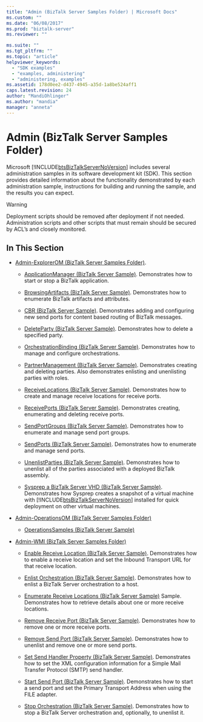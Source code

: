 ```yaml
---
title: "Admin (BizTalk Server Samples Folder) | Microsoft Docs"
ms.custom: ""
ms.date: "06/08/2017"
ms.prod: "biztalk-server"
ms.reviewer: ""

ms.suite: ""
ms.tgt_pltfrm: ""
ms.topic: "article"
helpviewer_keywords: 
  - "SDK examples"
  - "examples, administering"
  - "administering, examples"
ms.assetid: 178d0ee2-d437-4945-a35d-1a8be524aff1
caps.latest.revision: 24
author: "MandiOhlinger"
ms.author: "mandia"
manager: "anneta"
---
```

# Admin (BizTalk Server Samples Folder)
Microsoft [!INCLUDE[btsBizTalkServerNoVersion](../includes/btsbiztalkservernoversion-md.md)] includes several administration samples in its software development kit (SDK). This section provides detailed information about the functionality demonstrated by each administration sample, instructions for building and running the sample, and the results you can expect.  
  
> [!WARNING]
>  Deployment scripts should be removed after deployment if not needed. Administration scripts and other scripts that must remain should be secured by ACL’s and closely monitored.  
  
## In This Section  
  
-   [Admin-ExplorerOM (BizTalk Server Samples Folder)](../core/admin-explorerom-biztalk-server-samples-folder.md).  
  
    -   [ApplicationManager (BizTalk Server Sample)](../core/applicationmanager-biztalk-server-sample.md). Demonstrates how to start or stop a BizTalk application.  
  
    -   [BrowsingArtifacts (BizTalk Server Sample)](../core/browsingartifacts-biztalk-server-sample.md). Demonstrates how to enumerate BizTalk artifacts and attributes.  
  
    -   [CBR (BizTalk Server Sample)](../core/cbr-biztalk-server-sample.md). Demonstrates adding and configuring new send ports for content based routing of BizTalk messages.  
  
    -   [DeleteParty (BizTalk Server Sample)](../core/deleteparty-biztalk-server-sample.md). Demonstrates how to delete a specified party.  
  
    -   [OrchestrationBinding (BizTalk Server Sample)](../core/orchestrationbinding-biztalk-server-sample.md). Demonstrates how to manage and configure orchestrations.  
  
    -   [PartnerManagement (BizTalk Server Sample)](../core/partnermanagement-biztalk-server-sample.md). Demonstrates creating and deleting parties. Also demonstrates enlisting and unenlisting parties with roles.  
  
    -   [ReceiveLocations (BizTalk Server Sample)](../core/receivelocations-biztalk-server-sample.md). Demonstrates how to create and manage receive locations for receive ports.  
  
    -   [ReceivePorts (BizTalk Server Sample)](../core/receiveports-biztalk-server-sample.md). Demonstrates creating, enumerating and deleting receive ports.  
  
    -   [SendPortGroups (BizTalk Server Sample)](../core/sendportgroups-biztalk-server-sample.md). Demonstrates how to enumerate and manage send port groups.  
  
    -   [SendPorts (BizTalk Server Sample)](../core/sendports-biztalk-server-sample.md). Demonstrates how to enumerate and manage send ports.  
  
    -   [UnenlistParties (BizTalk Server Sample)](../core/unenlistparties-biztalk-server-sample.md). Demonstrates how to unenlist all of the parties associated with a deployed BizTalk assembly.  
  
    -   [Sysprep a BizTalk Server VHD (BizTalk Server Sample)](../core/sysprep-a-biztalk-server-vhd-biztalk-server-sample.md). Demonstrates how Sysprep creates a snapshot of a virtual machine with [!INCLUDE[btsBizTalkServerNoVersion](../includes/btsbiztalkservernoversion-md.md)] installed for quick deployment on other virtual machines.  
  
-   [Admin-OperationsOM (BizTalk Server Samples Folder)](../core/admin-operationsom-biztalk-server-samples-folder.md)  
  
    -   [OperationsSamples (BizTalk Server Sample)](../core/operationssamples-biztalk-server-sample.md)  
  
-   [Admin-WMI (BizTalk Server Samples Folder)](../core/admin-wmi-biztalk-server-samples-folder.md)  
  
    -   [Enable Receive Location (BizTalk Server Sample)](../core/enable-receive-location-biztalk-server-sample.md). Demonstrates how to enable a receive location and set the Inbound Transport URL for that receive location.  
  
    -   [Enlist Orchestration (BizTalk Server Sample)](../core/enlist-orchestration-biztalk-server-sample.md). Demonstrates how to enlist a BizTalk Server orchestration to a host.  
  
    -   [Enumerate Receive Locations (BizTalk Server Sample)](../core/enumerate-receive-locations-biztalk-server-sample.md) Sample. Demonstrates how to retrieve details about one or more receive locations.  
  
    -   [Remove Receive Port (BizTalk Server Sample)](../core/remove-receive-port-biztalk-server-sample.md). Demonstrates how to remove one or more receive ports.  
  
    -   [Remove Send Port (BizTalk Server Sample)](../core/remove-send-port-biztalk-server-sample.md). Demonstrates how to unenlist and remove one or more send ports.  
  
    -   [Set Send Handler Property (BizTalk Server Sample)](../core/set-send-handler-property-biztalk-server-sample.md). Demonstrates how to set the XML configuration information for a Simple Mail Transfer Protocol (SMTP) send handler.  
  
    -   [Start Send Port (BizTalk Server Sample)](../core/start-send-port-biztalk-server-sample.md). Demonstrates how to start a send port and set the Primary Transport Address when using the FILE adapter.  
  
    -   [Stop Orchestration (BizTalk Server Sample)](../core/stop-orchestration-biztalk-server-sample.md). Demonstrates how to stop a BizTalk Server orchestration and, optionally, to unenlist it.